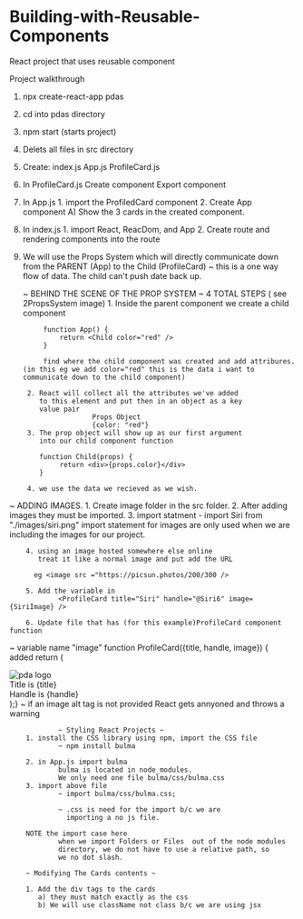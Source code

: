 # Building-with-Reusable-Components
React project that uses reusable component

Project walkthrough 
1. npx create-react-app pdas
2. cd into pdas directory
3. npm start (starts project)
4. Delets all files in src directory
5. Create:
    index.js
    App.js
    ProfileCard.js
6. In ProfileCard.js
        Create component 
        Export component
7. In App.js
        1. import the ProfiledCard component
        2. Create App component
                A) Show the 3 cards in the created component.
8. In index.js 
        1. import React, ReacDom, and App
        2. Create route and rendering components into the route

9. We will use the Props System which will directly communicate
   down from the PARENT (App) to the Child (ProfileCard)
        ~ this is a one way flow of data. The child can't 
          push date back up. 

 
 
      ~  BEHIND THE SCENE OF THE PROP SYSTEM  ~
                 4 TOTAL STEPS ( see 2PropsSystem image)
        1. Inside the parent component we create a child 
           component
            
            function App() {
                return <Child color="red" />
            }

            find where the child component was created and add attribures. (in this eg we add color="red" this is the data i want to communicate down to the child component)

        2. React will collect all the attributes we've added
           to this element and put then in an object as a key
           value pair
                        Props Object
                        {color: "red"}
        3. The prop object will show up as our first argument
           into our child component function

           function Child(props) {
                return <div>{props.color}</div>
           }
        
        4. we use the data we recieved as we wish.


 ~ ADDING IMAGES.
        1. Create image folder in the src folder.
        2. After adding images they must be imported.
        3. import statment - import Siri from "./images/siri.png"
                import statement for images are only used when we
                are including the images for our project. 

        4. using an image hosted somewhere else online
           treat it like a normal image and put add the URL

          eg <image src ="https://picsun.photos/200/300 />

        5. Add the variable in
                <ProfileCard title="Siri" handle="@Siri6" image={SiriImage} />

        6. Update file that has (for this example)ProfileCard component function

  ~ variable name "image"       function ProfileCard({title, handle, image}) {  
    added                           return (
                                        <div>
                                        <img src={image} alt="pda logo"/>  
                                        <div>Title is {title}</div>
                                        <div>Handle is {handle}</div>
                                        </div>
                                );}
 ~ if an image alt tag is not provided React gets annyoned and throws a warning 
                

                ~ Styling React Projects ~ 
        1. install the CSS library using npm, import the CSS file
                ~ npm install bulma
        
        2. in App.js import bulma
                bulma is located in node_modules. 
                We only need one file bulma/css/bulma.css
        3. import above file
                ~ import bulma/css/bulma.css;
                
                ~ .css is need for the import b/c we are
                  importing a no js file.  

        NOTE the import case here
                when we import Folders or Files  out of the node modules
                directory, we do not have to use a relative path, so 
                we no dot slash. 
        
        ~ Modifying The Cards contents ~

        1. Add the div tags to the cards
           a) they must match exactly as the css
           b) We will use className not class b/c we are using jsx 
